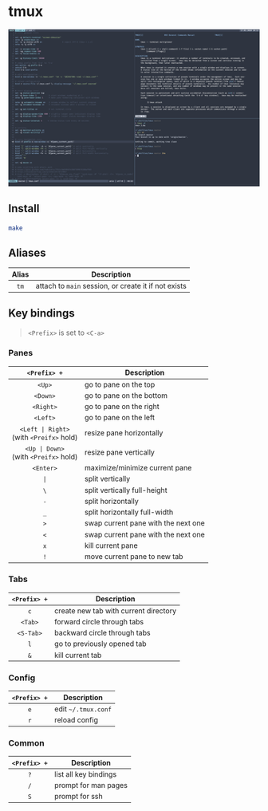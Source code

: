 # tmux

![](.assets/screenshot.png)

## Install

```sh
make
```

## Aliases

| Alias | Description                                          |
|:-----:|------------------------------------------------------|
|`tm`   | attach to `main` session, or create it if not exists |

## Key bindings

> `<Prefix>` is set to `<C-a>`

### Panes

| `<Prefix> +`                                | Description                         |
|:-------------------------------------------:|-------------------------------------|
| `<Up>`                                      | go to pane on the top               |
| `<Down>`                                    | go to pane on the bottom            |
| `<Right>`                                   | go to pane on the right             |
| `<Left>`                                    | go to pane on the left              |
| `<Left \| Right>`<br>(with `<Preifx>` hold) | resize pane horizontally            |
| `<Up \| Down>`<br>(with `<Preifx>` hold)    | resize pane vertically              |
| `<Enter>`                                   | maximize/minimize current pane      |
| `\|`                                        | split vertically                    |
| `\`                                         | split vertically full-height        |
| `-`                                         | split horizontally                  |
| `_`                                         | split horizontally full-width       |
| `>`                                         | swap current pane with the next one |
| `<`                                         | swap current pane with the next one |
| `x`                                         | kill current pane                   |
| `!`                                         | move current pane to new tab        |

### Tabs

| `<Prefix> +` | Description                           |
|:------------:|---------------------------------------|
| `c`          | create new tab with current directory |
| `<Tab>`      | forward circle through tabs           |
| `<S-Tab>`    | backward circle through tabs          |
| `l`          | go to previously opened tab           |
| `&`          | kill current tab                      |

### Config

| `<Prefix> +` | Description         |
|:------------:|---------------------|
| `e`          | edit `~/.tmux.conf` |
| `r`          | reload config       |

### Common

| `<Prefix> +` | Description           |
|:------------:|-----------------------|
| `?`          | list all key bindings |
| `/`          | prompt for man pages  |
| `S`          | prompt for ssh        |
